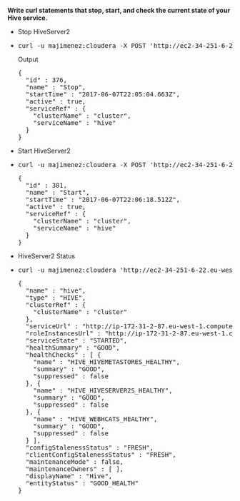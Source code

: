 <b>Write curl statements that stop, start, and check the current state of your Hive service.</b>
<ul>
<li>Stop HiveServer2<li>
<pre>
curl -u majimenez:cloudera -X POST 'http://ec2-34-251-6-22.eu-west-1.compute.amazonaws.com:7180/api/v12/clusters/majimenez/services/hive/commands/stop'
</pre>
Output<br/>
<pre>
{
  "id" : 376,
  "name" : "Stop",
  "startTime" : "2017-06-07T22:05:04.663Z",
  "active" : true,
  "serviceRef" : {
    "clusterName" : "cluster",
    "serviceName" : "hive"
  }
}
</pre>
<li>Start HiveServer2<li>
<pre>
curl -u majimenez:cloudera -X POST 'http://ec2-34-251-6-22.eu-west-1.compute.amazonaws.com:7180/api/v12/clusters/majimenez/services/hive/commands/start'
</pre>
<pre>
{
  "id" : 381,
  "name" : "Start",
  "startTime" : "2017-06-07T22:06:18.512Z",
  "active" : true,
  "serviceRef" : {
    "clusterName" : "cluster",
    "serviceName" : "hive"
  }
}
</pre>
<li>HiveServer2 Status<li>
<pre>
curl -u majimenez:cloudera 'http://ec2-34-251-6-22.eu-west-1.compute.amazonaws.com:7180/api/v12/clusters/majimenez/services/hive'
</pre>
<pre>
{
  "name" : "hive",
  "type" : "HIVE",
  "clusterRef" : {
    "clusterName" : "cluster"
  },
  "serviceUrl" : "http://ip-172-31-2-87.eu-west-1.compute.internal:7180/cmf/serviceRedirect/hive",
  "roleInstancesUrl" : "http://ip-172-31-2-87.eu-west-1.compute.internal:7180/cmf/serviceRedirect/hive/instances",
  "serviceState" : "STARTED",
  "healthSummary" : "GOOD",
  "healthChecks" : [ {
    "name" : "HIVE_HIVEMETASTORES_HEALTHY",
    "summary" : "GOOD",
    "suppressed" : false
  }, {
    "name" : "HIVE_HIVESERVER2S_HEALTHY",
    "summary" : "GOOD",
    "suppressed" : false
  }, {
    "name" : "HIVE_WEBHCATS_HEALTHY",
    "summary" : "GOOD",
    "suppressed" : false
  } ],
  "configStalenessStatus" : "FRESH",
  "clientConfigStalenessStatus" : "FRESH",
  "maintenanceMode" : false,
  "maintenanceOwners" : [ ],
  "displayName" : "Hive",
  "entityStatus" : "GOOD_HEALTH"
}
</pre>
<ul>